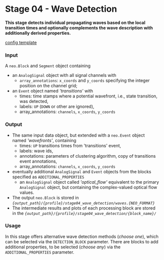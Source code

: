# Stage 04 - Wave Detection

**This stage detects individual propagating waves based on the local transition times and optionally complements the wave description with additionally derived properties.**

[config template](configs/config_template.yaml)

### Input
A `neo.Block` and `Segment` object containing
* an `AnalogSignal` object with all signal channels with
    * `array_annotations`: `x_coords` and `y_coords` specifying the integer position on the channel grid;
* an `Event` object named _'transitions'_ with
    * times: time stamps where a potential wavefront, i.e., state transition, was detected,
    * labels: `UP` (`DOWN` or other are ignored),
    * array_annotations: `channels`, `x_coords`, `y_coords`

### Output
* The same input data object, but extended with a `neo.Event` object named _'wavefronts'_, containing
    * times: `UP` transitions times from 'transitions' event,
    * labels: wave ids,
    * annotations: parameters of clustering algorithm, copy of transitions event annotations,
    * array_annotations: `channels`, `x_coords`, `y_coords`
* eventually additional `AnalogSignal` and `Event` objects from the blocks specified as `ADDITIONAL_PROPERTIES`
    * an `AnalogSignal` object called *'optical_flow'* equivalent to the primary `AnalogSignal` object, but containing the complex-valued optical flow values.
* The output `neo.Block` is stored in _`{output_path}/{profile}/stage04_wave_detection/waves.{NEO_FORMAT}`_
* The intermediate results and plots of each processing block are stored in the _`{output_path}/{profile}/stage04_wave_detection/{block_name}/`_

### Usage
In this stage offers alternative wave detection methods (_choose one_), which can be selected via the `DETECTION_BLOCK` parameter.
There are blocks to add additional properties, to be selected (_choose any_) via the `ADDITIONAL_PROPERTIES` parameter.


<!-- ## Blocks
|Name | Description | Parameters |
|:----|:------------|:-----------|
|__clustering__|groups trigger events by spatial and temporal distance|`METRIC`, `NEIGHBOUR_DISTANCE`, `MIN_SAMPLES_PER_WAVE`, `TIME_SPACE_RATIO`|
|__(optical_flow)__|calculates vector velocity field with Horn-Schunck algorithm|`ALPHA`, `MAX_NITER`, `CONVERGENCE_LIMIT`, `GAUSSIAN_SIGMA`, `DERIVATIVE_FILTER`|
|__(critical_points)__|..|..| -->
